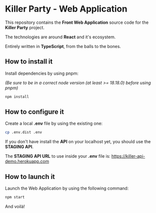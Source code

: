 # Killer Party - Web Application

This repository contains the **Front Web Application** source code for the **Killer Party** project.

The technologies are around **React** and it's ecosystem.

Entirely written in **TypeScript**, from the balls to the bones.

## How to install it

Install dependencies by using pnpm:

_(Be sure to be in a correct node version (at least >= 18.18.0) before using pnpm)_

```bash
npm install
```

## How to configure it

Create a local **.env** file by using the existing one:

```bash
cp .env.dist .env
```

If you don't have install the **API** on your localhost yet, you should use the **STAGING API**.

The **STAGING API URL** to use inside your **.env** file is: https://killer-api-demo.herokuapp.com

## How to launch it

Launch the Web Application by using the following command:

```bash
npm start
```

And voilà!
